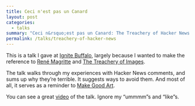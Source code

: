 ```yaml
---
title: Ceci n'est pas un Canard
layout: post
categories:
  - talks
summary: "Ceci n&rsquo;est pas un Canard: The Treachery of Hacker News is a talk about supporting each other and making good art."
permalink: /talks/treachery-of-hacker-news
---
```


This is a talk I gave at [Ignite Buffalo](http://www.ignitebuffalo.com), largely because I wanted to make the reference to [Ren&eacute; Magritte](http://en.wikipedia.org/wiki/Ren%C3%A9_Magritte) and [The Treachery of Images](http://en.wikipedia.org/wiki/The_Treachery_of_Images).

The talk walks through my experiences with Hacker News comments, and sums up why they&rsquo;re terrible. It suggests ways to avoid them. And most of all, it serves as a reminder to [Make Good Art](http://www.youtube.com/watch?v=ikAb-NYkseI).

You can see a great [video](http://www.youtube.com/watch?feature=player_embedded&v=8DvxT1W6cHI) of the talk. Ignore my &ldquo;ummmm&rdquo;s and &ldquo;like&rdquo;s.
